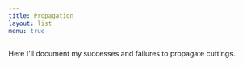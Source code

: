 ```yaml
---
title: Propagation
layout: list
menu: true
---
```

Here I'll document my successes and failures to propagate cuttings.
